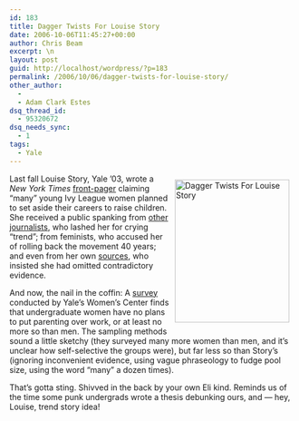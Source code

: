 ```yaml
---
id: 183
title: Dagger Twists For Louise Story
date: 2006-10-06T11:45:27+00:00
author: Chris Beam
excerpt: \n
layout: post
guid: http://localhost/wordpress/?p=183
permalink: /2006/10/06/dagger-twists-for-louise-story/
other_author:
  - 
  - Adam Clark Estes
dsq_thread_id:
  - 95320672
dsq_needs_sync:
  - 1
tags:
  - Yale
---
```

<img height="252" hspace="10" src="http://www.ivygateblog.com/wp-content/uploads/2006/10/4124.jpg" width="202" align="right" vspace="10" border="0" alt="Dagger Twists For Louise Story" />Last fall Louise Story, Yale &#8217;03, wrote a _New York Times_ [front-pager](http://select.nytimes.com/gst/abstract.html?res=F10A13FF38540C738EDDA00894DD404482) claiming &#8220;many&#8221; young Ivy League women planned to set aside their careers to raise children. She received a public spanking from [other journalists](http://www.slate.com/id/2126760/), who lashed her for crying &#8220;trend&#8221;; from feminists, who accused her of rolling back the movement 40 years; and even from her own [sources](http://www.mediabistro.com/fishbowlny/on/a_note_on_sources_or_the_story_behind_the_story_26204.asp), who insisted she had omitted contradictory evidence.

And now, the nail in the coffin: A [survey](http://www.yale.edu/wc/worklifesurvey) conducted by Yale&#8217;s Women&#8217;s Center finds that undergraduate women have no plans to put parenting over work, or at least no more so than men. The sampling methods sound a little sketchy (they surveyed many more women than men, and it&#8217;s unclear how self-selective the groups were), but far less so than Story&#8217;s (ignoring inconvenient evidence, using vague phraseology to fudge pool size, using the word &#8220;many&#8221; a dozen times).

That&#8217;s gotta sting. Shivved in the back by your own Eli kind. Reminds us of the time some punk undergrads wrote a thesis debunking ours, and &#8212; hey, Louise, trend story idea!